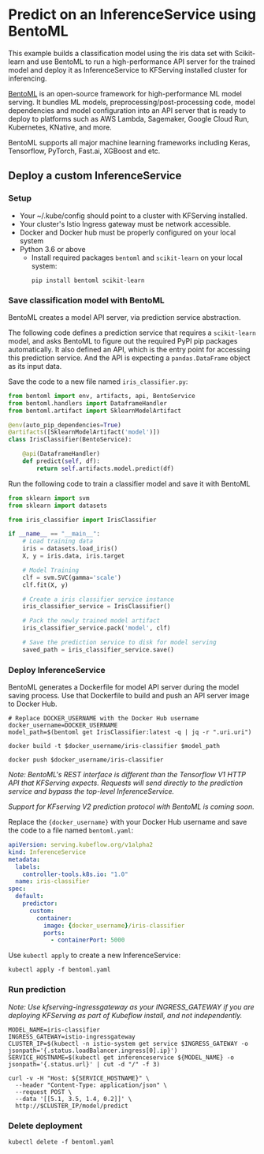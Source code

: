 # Predict on an InferenceService using BentoML

This example builds a classification model using the iris data set with Scikit-learn
and use BentoML to run a high-performance API server for the trained model and deploy it
as InferenceService to KFServing installed cluster for inferencing.

[BentoML](https://bentoml.org) is an open-source framework for high-performance ML model
serving. It bundles ML models, preprocessing/post-processing code, model dependencies
and model configuration into an API server that is ready to deploy to platforms such as
AWS Lambda, Sagemaker, Google Cloud Run, Kubernetes, KNative, and more.

BentoML supports all major machine learning frameworks including Keras, Tensorflow,
PyTorch, Fast.ai, XGBoost and etc.

## Deploy a custom InferenceService

### Setup

* Your ~/.kube/config should point to a cluster with KFServing installed.
* Your cluster's Istio Ingress gateway must be network accessible.
* Docker and Docker hub must be properly configured on your local system
* Python 3.6 or above
  * Install required packages `bentoml` and `scikit-learn` on your local system:
    ```shell
    pip install bentoml scikit-learn
    ```

### Save classification model with BentoML

BentoML creates a model API server, via prediction service abstraction.

The following code defines a prediction service that requires a `scikit-learn` model,
and asks BentoML to figure out the required PyPI pip packages automatically. It
also defined an API, which is the entry point for accessing this prediction service.
And the API is expecting a `pandas.DataFrame` object as its input data.

Save the code to a new file named `iris_classifier.py`:

```python
from bentoml import env, artifacts, api, BentoService
from bentoml.handlers import DataframeHandler
from bentoml.artifact import SklearnModelArtifact

@env(auto_pip_dependencies=True)
@artifacts([SklearnModelArtifact('model')])
class IrisClassifier(BentoService):

    @api(DataframeHandler)
    def predict(self, df):
        return self.artifacts.model.predict(df)
```

Run the following code to train a classifier model and save it with BentoML

```python
from sklearn import svm
from sklearn import datasets

from iris_classifier import IrisClassifier

if __name__ == "__main__":
    # Load training data
    iris = datasets.load_iris()
    X, y = iris.data, iris.target

    # Model Training
    clf = svm.SVC(gamma='scale')
    clf.fit(X, y)

    # Create a iris classifier service instance
    iris_classifier_service = IrisClassifier()

    # Pack the newly trained model artifact
    iris_classifier_service.pack('model', clf)

    # Save the prediction service to disk for model serving
    saved_path = iris_classifier_service.save()
```

### Deploy InferenceService

BentoML generates a Dockerfile for model API server during the model saving process. Use
that Dockerfile to build and push an API server image to Docker Hub.

```shell
# Replace DOCKER_USERNAME with the Docker Hub username
docker_username=DOCKER_USERNAME
model_path=$(bentoml get IrisClassifier:latest -q | jq -r ".uri.uri")

docker build -t $docker_username/iris-classifier $model_path

docker push $docker_username/iris-classifier
```

*Note: BentoML's REST interface is different than the Tensorflow V1 HTTP API that
KFServing expects. Requests will send directly to the prediction service and bypass the
top-level InferenceService.*

*Support for KFserving V2 prediction protocol with BentoML is coming soon.*

Replace the `{docker_username}` with your Docker Hub username and save the code to a
file named `bentoml.yaml`:

```yaml
apiVersion: serving.kubeflow.org/v1alpha2
kind: InferenceService
metadata:
  labels:
    controller-tools.k8s.io: "1.0"
  name: iris-classifier
spec:
  default:
    predictor:
      custom:
        container:
          image: {docker_username}/iris-classifier
          ports:
            - containerPort: 5000
```

Use `kubectl apply` to create a new InferenceService:

```shell
kubectl apply -f bentoml.yaml
```

### Run prediction

*Note: Use kfserving-ingressgateway as your INGRESS_GATEWAY if you are deploying
KFServing as part of Kubeflow install, and not independently.*

```shell
MODEL_NAME=iris-classifier
INGRESS_GATEWAY=istio-ingressgateway
CLUSTER_IP=$(kubectl -n istio-system get service $INGRESS_GATEWAY -o jsonpath='{.status.loadBalancer.ingress[0].ip}')
SERVICE_HOSTNAME=$(kubectl get inferenceservice ${MODEL_NAME} -o jsonpath='{.status.url}' | cut -d "/" -f 3)

curl -v -H "Host: ${SERVICE_HOSTNAME}" \
  --header "Content-Type: application/json" \
  --request POST \
  --data '[[5.1, 3.5, 1.4, 0.2]]' \
  http://$CLUSTER_IP/model/predict
```

### Delete deployment

```shell
kubectl delete -f bentoml.yaml
```